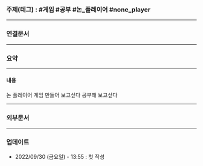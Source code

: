 
### 주제(테그) : #게임 #공부 #논_플레이어 #none_player 

----
### 연결문서 


----
### 요약

----
#### 내용
논 플레이어 게임 만들어 보고싶다 공부해 보고싶다

----
### 외부문서

----
### 업데이트
-  2022/09/30 (금요일) - 13:55 : 첫 작성